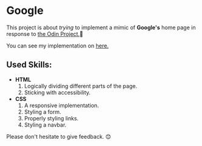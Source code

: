 # Google

This project is about _trying_ to implement a mimic of **Google's** home page in response to [the Odin Project.](https://www.theodinproject.com/)🔱

You can see my implementation on [here.](https://memindemir06.github.io/google-homepage/)

## Used Skills:

- **HTML**
  1. Logically dividing different parts of the page.
  2. Sticking with accessibility.
- **CSS**
  1. A responsive implementation.
  2. Styling a form.
  3. Properly styling links.
  4. Styling a navbar.

Please don't hesitate to give feedback. 😊
